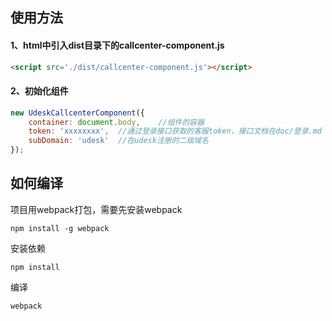 使用方法
-----

#### 1、html中引入dist目录下的callcenter-component.js

```html
<script src='./dist/callcenter-component.js'></script>
```

#### 2、初始化组件

```javascript
new UdeskCallcenterComponent({
    container: document.body,    //组件的容器
    token: 'xxxxxxxx',  //通过登录接口获取的客服token，接口文档在doc/登录.md
    subDomain: 'udesk'  //在udesk注册的二级域名
});
```

如何编译
-----

项目用webpack打包，需要先安装webpack
```
npm install -g webpack
```

安装依赖
```
npm install
```

编译
```
webpack
```



